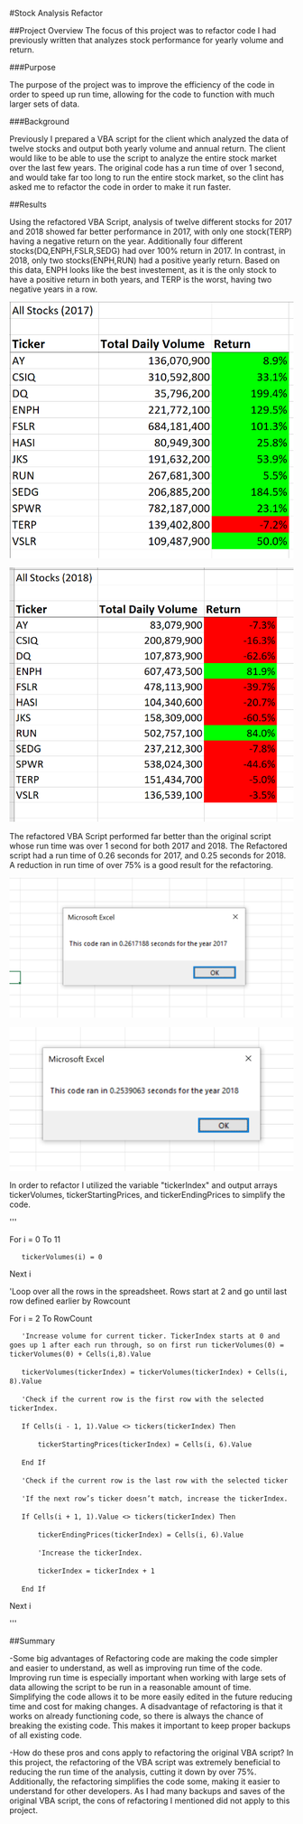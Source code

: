 #Stock Analysis Refactor

##Project Overview
The focus of this project was to refactor code I had previously written that analyzes stock performance for yearly volume and return.

###Purpose

The purpose of the project was to improve the efficiency of the code in order to speed up run time, allowing for the code to function with much larger sets of data. 

###Background

Previously I prepared a VBA script for the client which analyzed the data of twelve stocks and output both yearly volume and annual return. The client would like to be able to use the script to analyze the entire stock market over the last few years. The original code has a run time of over 1 second, and would take far too long to run the entire stock market, so the clint has asked me to refactor the code in order to make it run faster.

##Results

Using the refactored VBA Script, analysis of twelve different stocks for 2017 and 2018 showed far better performance in 2017, with only one stock(TERP) having a negative return on the year. Additionally four different stocks(DQ,ENPH,FSLR,SEDG) had over 100% return in 2017. In contrast, in 2018, only two stocks(ENPH,RUN) had a positive yearly return. Based on this data, ENPH looks like the best investement, as it is the only stock to have a positive return in both years, and TERP is the worst, having two negative years in a row.

![VBA_Challenge_Results_2017](Resources/VBA_Challenge_Results_2017.PNG)

![VBA_Challenge_Results_2018](Resources/VBA_Challenge_Results_2018.PNG)

The refactored VBA Script performed far better than the original script whose run time was over 1 second for both 2017 and 2018. The Refactored script had a run time of 0.26 seconds for 2017, and 0.25 seconds for 2018. A reduction in run time of over 75% is a good result for the refactoring. 

![VBA_Challenge_2017](Resources/VBA_Challenge_2017.PNG)

![VBA_Challenge_2018](Resources/VBA_Challenge_2018.PNG)

In order to refactor I utilized the variable "tickerIndex" and output arrays tickerVolumes, tickerStartingPrices, and tickerEndingPrices to simplify the code.

'''

For i = 0 To 11
   
       tickerVolumes(i) = 0
       
   Next i
   
   'Loop over all the rows in the spreadsheet. Rows start at 2 and go until last row defined earlier by Rowcount
   
   For i = 2 To RowCount
   
       'Increase volume for current ticker. TickerIndex starts at 0 and goes up 1 after each run through, so on first run tickerVolumes(0) = tickerVolumes(0) + Cells(i,8).Value
       
       tickerVolumes(tickerIndex) = tickerVolumes(tickerIndex) + Cells(i, 8).Value
       
       'Check if the current row is the first row with the selected tickerIndex.
       
       If Cells(i - 1, 1).Value <> tickers(tickerIndex) Then
       
           tickerStartingPrices(tickerIndex) = Cells(i, 6).Value
           
       End If
       
       'Check if the current row is the last row with the selected ticker
       
       'If the next row’s ticker doesn’t match, increase the tickerIndex.
       
       If Cells(i + 1, 1).Value <> tickers(tickerIndex) Then
       
           tickerEndingPrices(tickerIndex) = Cells(i, 6).Value
           
           'Increase the tickerIndex.
           
           tickerIndex = tickerIndex + 1
           
       End If
       
   Next i     

'''  


##Summary

-Some big advantages of Refactoring code are making the code simpler and easier to understand, as well as improving run time of the code. Improving run time is especially important when working with large sets of data allowing the script to be run in a reasonable amount of time. Simplifying the code allows it to be more easily edited in the future reducing time and cost for making changes. A disadvantage of refactoring is that it works on already functioning code, so there is always the chance of breaking the existing code. This makes it important to keep proper backups of all existing code.

-How do these pros and cons apply to refactoring the original VBA script? In this project, the refactoring of the VBA script was extremely beneficial to reducing the run time of the analysis, cutting it down by over 75%. Additionally, the refactoring simplifies the code some, making it easier to understand for other developers. As I had many backups and saves of the original VBA script, the cons of refactoring I mentioned did not apply to this project.

